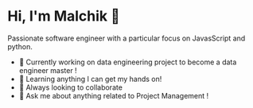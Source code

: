 <!-- ![Malchik](https://raw.githubusercontent.com/AfrazCodes/AfrazCodes/main/header.png) -->

# Hi, I'm Malchik 👋

Passionate software engineer with a particular focus on JavasScript and python.

- 🔭 Currently working on data engineering project to become a data engineer master !
- 🌱 Learning anything I can get my hands on!
- 👯 Always looking to collaborate
- 💬 Ask me about anything related to Project Management !

